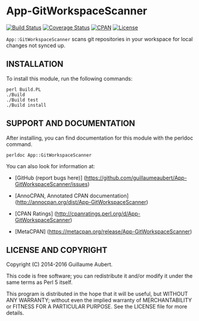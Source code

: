App-GitWorkspaceScanner
=======================

[![Build Status](https://travis-ci.org/guillaumeaubert/App-GitWorkspaceScanner.svg?branch=master)](https://travis-ci.org/guillaumeaubert/App-GitWorkspaceScanner)
[![Coverage Status](https://coveralls.io/repos/guillaumeaubert/App-GitWorkspaceScanner/badge.svg?branch=master)](https://coveralls.io/r/guillaumeaubert/App-GitWorkspaceScanner?branch=master)
[![CPAN](https://img.shields.io/cpan/v/App-GitWorkspaceScanner.svg)](https://metacpan.org/release/App-GitWorkspaceScanner)
[![License](https://img.shields.io/badge/license-Perl%205-blue.svg)](http://dev.perl.org/licenses/)

`App::GitWorkspaceScanner` scans git repositories in your workspace for local
changes not synced up.


INSTALLATION
------------

To install this module, run the following commands:

	perl Build.PL
	./Build
	./Build test
	./Build install


SUPPORT AND DOCUMENTATION
-------------------------

After installing, you can find documentation for this module with the
perldoc command.

	perldoc App::GitWorkspaceScanner


You can also look for information at:

 * [GitHub (report bugs here)]
   (https://github.com/guillaumeaubert/App-GitWorkspaceScanner/issues)

 * [AnnoCPAN, Annotated CPAN documentation]
   (http://annocpan.org/dist/App-GitWorkspaceScanner)

 * [CPAN Ratings]
   (http://cpanratings.perl.org/d/App-GitWorkspaceScanner)

 * [MetaCPAN]
   (https://metacpan.org/release/App-GitWorkspaceScanner)


LICENSE AND COPYRIGHT
---------------------

Copyright (C) 2014-2016 Guillaume Aubert.

This code is free software; you can redistribute it and/or modify it under the
same terms as Perl 5 itself.

This program is distributed in the hope that it will be useful, but WITHOUT ANY
WARRANTY; without even the implied warranty of MERCHANTABILITY or FITNESS FOR A
PARTICULAR PURPOSE. See the LICENSE file for more details.
